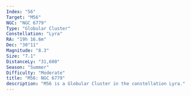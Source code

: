 ```yaml
---
Index: "56"
Target: "M56"
NGC: "NGC 6779"
Type: "Globular Cluster"
Constellation: "Lyra"
RA: "19h 16.6m"
Dec: "30°11"
Magnitude: "8.3"
Size: "7.1"
DistanceLy: "31,600"
Season: "Summer"
Difficulty: "Moderate"
title: "M56: NGC 6779"
description: "M56 is a Globular Cluster in the constellation Lyra."
---
```

